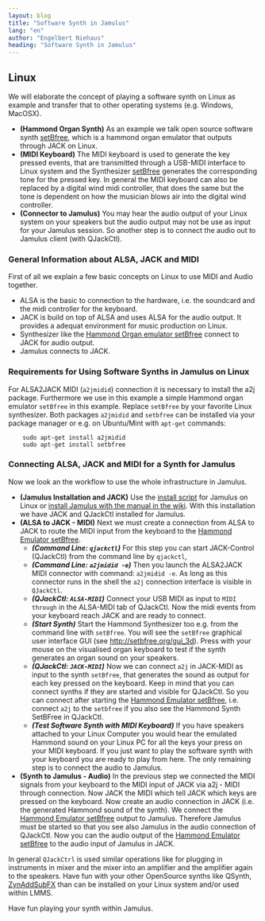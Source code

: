 ```yaml
---
layout: blog
title: "Software Synth in Jamulus"
lang: "en"
author: "Engelbert Niehaus"
heading: "Software Synth in Jamulus"
---
```


## Linux
We will elaborate the concept of playing a software synth on Linux as example and transfer that to other operating systems (e.g. Windows, MacOSX).
* **(Hammond Organ Synth)** As an example we talk open source software synth [setBfree](https://github.com/pantherb/setBfree), which is a hammond organ emulator that outputs through JACK on Linux.
* **(MIDI Keyboard)** The MIDI keyboard is used to generate the key pressed events, that are transmitted through a USB-MIDI interface to Linux system and the Synthesizer [setBfree](https://github.com/pantherb/setBfree) generates the corresponding tone for the pressed key. In general the MIDI keyboard can also be replaced by a digital wind midi controller, that does the same but the tone is dependent on how the musician blows air into the digital wind controller.
* **(Connector to Jamulus)** You may hear the audio output of your Linux system on your speakers but the audio output may not be use as input for your Jamulus session. So another step is to connect the audio out to Jamulus client (with QJackCtl).

### General Information about ALSA, JACK and MIDI
First of all we explain a few basic concepts on Linux to use MIDI and Audio together.
* ALSA is the basic to connection to the hardware, i.e. the soundcard and the midi controller for the keyboard.
* JACK is build on top of ALSA and uses ALSA for the audio output. It provides a adequat environment for music production on Linux.
* Synthesizer like the [Hammond Organ emulator setBfree](https://github.com/pantherb/setBfree) connect to JACK for audio output.
* Jamulus connects to JACK.

### Requirements for Using Software Synths in Jamulus on Linux
For ALSA2JACK MIDI (`a2jmidid`) connection it is necessary to install the a2j package. Furthermore we use in this example a simple Hammond organ emulator `setBfree` in this example. Replace `setBfree` by your favorite Linux synthesizer. Both packages `a2jmidid` and `setbfree` can be installed via your package manager or e.g. on Ubuntu/Mint with `apt-get` commands:
```shell
    sudo apt-get install a2jmidid
    sudo apt-get install setbfree
```

### Connecting ALSA, JACK and MIDI for a Synth for Jamulus
Now we look an the workflow to use the whole infrastructure in Jamulus.
* **(Jamulus Installation and JACK)** Use the [install script](https://github.com/corrados/jamulus/wiki/Linux-Client-Install-Script) for Jamulus on Linux or [install Jamulus with the manual in the wiki](https://github.com/corrados/jamulus/wiki/Installation-for-Linux). With this installation we have JACK and QJackCtl installed for Jamulus.
* **(ALSA to JACK - MIDI)** Next we must create a connection from ALSA to JACK to route the MIDI input from the keyboard to the [Hammond Emulator setBfree](https://github.com/pantherb/setBfree).
   * ***(Command Line: `qjackctl`)*** For this step you can start JACK-Control (QJackCtl) from the command line by `qjackctl`,
   * ***(Command Line: `a2jmidid -e`)*** Then you launch the ALSA2JACK MIDI connector with command: `a2jmidid -e`. As long as this connector runs in the shell the `a2j` connection interface is visible in `QJackCtl`.
   * ***(QJackCtl: `ALSA-MIDI`)*** Connect your USB MIDI as input to `MIDI through` in the ALSA-MIDI tab of QJackCtl.  Now the midi events from your keyboard reach JACK and are ready to connect.
   * ***(Start Synth)*** Start the Hammond Synthesizer too e.g. from the command line with `setBfree`. You will see the `setBfree` graphical user interface GUI (see http://setbfree.org/gui_3d). Press with your mouse on the visualised organ keyboard to test if the synth generates an organ sound on your speakers.
   * ***(QJackCtl: `JACK-MIDI`)*** Now we can connect `a2j` in JACK-MIDI as input to the synth `setBfree`, that generates the sound as output for each key pressed on the keyboard. Keep in mind that you can connect synths if they are started and visible for QJackCtl.  So you can connect  after starting the [Hammond Emulator setBfree](https://github.com/pantherb/setBfree), i.e. connect `a2j` to the `setbfree` if you also see the Hammond Synth SetBFree in QJackCtl.
   * ***(Test Software Synth with MIDI Keyboard)*** If you have speakers attached to your Linux Computer you would hear the emulated Hammond sound on your Linux PC for all the keys your press on your MIDI keyboard. If you just want to play the software synth with your keyboard you are ready to play from here. The only remaining step is to connect the audio to Jamulus.
* **(Synth to Jamulus - Audio)** In the previous step we connected the MIDI signals from your keyboard to the MIDI input of JACK via a2j - MIDI through connection. Now JACK the MIDI which tell JACK which keys are pressed on the keyboard. Now create an audio connection in JACK (i.e. the generated Hammond sound of the synth). We connect the [Hammond Emulator setBfree](https://github.com/pantherb/setBfree) output to Jamulus. Therefore Jamulus must be started so that you see also Jamulus in the audio connection of QJackCtl. Now you can the audio output of the [Hammond Emulator setBfree](https://github.com/pantherb/setBfree) to the audio input of Jamulus in JACK.

In general `QJackCtrl` is used similar operations like for plugging in instruments in mixer and the mixer into an amplifier and the amplifier again to the speakers. Have fun with your other OpenSource synths like QSynth, [ZynAddSubFX](https://sourceforge.net/projects/zynaddsubfx/) than can be installed on your Linux system and/or used within LMMS.

Have fun playing your synth within Jamulus.
